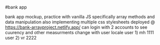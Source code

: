 #bank app

bank app mockup, practice with vanilla JS
specifically array methods and data manipulation
also implementing multiple css stylesheets
deployed @ https://bank-arrayproject.netlify.app/
can login with 2 accounts to see cuurency and other measurments change with user locale
user 1) mh 1111
user 2) vr 2222
